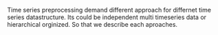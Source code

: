Time series preprocessing demand different approach for differnet time series datastructure. Its could be independent multi timeseries data or hierarchical orginized. So that we describe each aproaches.